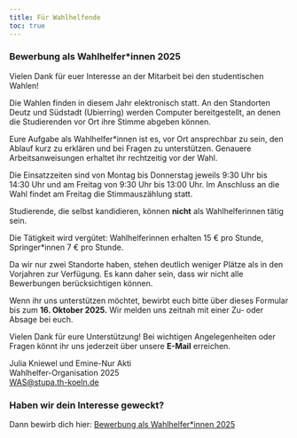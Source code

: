 ```yaml
---
title: Für Wahlhelfende
toc: true
---
```

### Bewerbung als Wahlhelfer*innen 2025

Vielen Dank für euer Interesse an der Mitarbeit bei den studentischen Wahlen!

Die Wahlen finden in diesem Jahr elektronisch statt. An den Standorten Deutz und Südstadt (Ubierring) werden Computer bereitgestellt, an denen die Studierenden vor Ort ihre Stimme abgeben können.

Eure Aufgabe als Wahlhelfer*innen ist es, vor Ort ansprechbar zu sein, den Ablauf kurz zu erklären und bei Fragen zu unterstützen. Genauere Arbeitsanweisungen erhaltet ihr rechtzeitig vor der Wahl.

Die Einsatzzeiten sind von Montag bis Donnerstag jeweils 9:30 Uhr bis 14:30 Uhr und am Freitag von 9:30 Uhr bis 13:00 Uhr. Im Anschluss an die Wahl findet am Freitag die Stimmauszählung statt.

Studierende, die selbst kandidieren, können **nicht** als Wahlhelferinnen tätig sein. 

Die Tätigkeit wird vergütet: Wahlhelferinnen erhalten 15 € pro Stunde, Springer*innen 7 € pro Stunde.

Da wir nur zwei Standorte haben, stehen deutlich weniger Plätze als in den Vorjahren zur Verfügung. Es kann daher sein, dass wir nicht alle Bewerbungen berücksichtigen können. 

Wenn ihr uns unterstützen möchtet, bewirbt euch bitte über dieses Formular bis zum **16. Oktober 2025.** Wir melden uns zeitnah mit einer Zu- oder Absage bei euch.

Vielen Dank für eure Unterstützung! Bei wichtigen Angelegenheiten oder Fragen könnt ihr uns jederzeit über unsere **E-Mail** erreichen.

Julia Kniewel und Emine-Nur Akti   
Wahlhelfer-Organisation 2025   
WAS@stupa.th-koeln.de


### Haben wir dein Interesse geweckt?

Dann bewirb dich hier: [Bewerbung als Wahlhelfer*innen 2025](https://docs.google.com/forms/d/e/1FAIpQLScPAY1T9Nrw5qlZYgSzYlvdwn7DifJ3XOrOHaQl0Ha5LVSCiA/viewform)
<!--
### Wofür werden Wahlhelfer:innen gesucht?

Es werden Studierende gesucht, die den Wahlausschuss bei der Durchführung der studentischen Wahlen vom **25.11. bis zum 29.11.2024** unterstützen.

In deinen Aufgabenbereich würde zum Beispiel fallen,

- die Wahlberechtigung der Wählenden zu prüfen
- Stimmzettel auszuhändigen
- Wahllokale zu betreuen und zu beaufsichtigen
- und/oder das Auszählen der Stimmzettel im Anschluss

1. **Wahlhelfer:innen im Wahllokal**

Es gibt insgesamt vier Wahllokale: zwei am Campus in der Südstadt (Ubierring 48, Claudiusstr.), eins am Campus Deutz und eins am Campus Gummersbach.

Jedes dieser Wahllokale öffnet Montags bis Donnerstags von **09:30 - 15:30 Uhr** und Freitag von **09:30 - 12:30 Uhr**. Das bedeutet, während dieser Zeit müssen die Wahllokale jeweils mit **mindestens zwei** Wahlhelfer:innen besetzt sein.

2. **Wahlhelfer:innen bei der Auszählung**

Am letzten Wahltag, am Freitag, **den 29.11.2024**, beginnt nach Schließung der Wahllokale die Auszählung aller Stimmzettel. Hierfür werden ebenfalls Studierende gesucht, die mithelfen, alle Stimmzettel ordnungsgemäß auszuzählen. Genauere Infos zu Uhrzeit und Ort der Auszählung werden noch bekanntgegeben.

### Aufgaben und Arbeitsbedingungen im Detail

- Mindestens zwei Tage in der Wahlwoche verfügbar sein
- Pünktliches Eröffnen des Wahllokals
- Die Wahlordnung kennen
- Es müssen immer zwei Wahlhelfende an der Urne sein
- Bei jeglicher Abwesenheit wird die Wahlurne versiegelt und es erfolgt ein Eintrag in das Wahlprotokoll
- Es erfolgt **keine** Stimmabgabe, wenn nur ein:e Wahlhelfer:in im Wahllokal ist
- Am Ende des Wahltages wird die Urne von einem Mitglied des Wahlausschusses versiegelt und weggeschlossen
- Bei jeglichen Problemen bitte **sofort** den Wahlausschuss kontaktieren
- Im Krankheitsfall bis spätestens 07:30 Uhr morgens beim Wahlausschuss melden
- Auch bei Verspätung bitte so schnell wie möglich Bescheid geben

### Was bieten wir?

Du erhältst als Aufwandsentschädigung einen Stundenlohn in Höhe von **14,00 Euro** pro Stunde.

### Haben wir dein Interesse geweckt?

Dann nimm gerne am **24.10.2024, um 19 Uhr** an unserem Infotreffen für Wahlhelfer:innen teil!
Die Veranstaltung findet über Zoom statt, der Link zum Sitzungsraum folgt in Kürze.
Nutze außerdem gerne das Anmeldeformular über den Anmeldelink weiter unten. Ihr könnt uns im Falle dessen, dass ihr zu dem Treffen nicht kommen könnt, per S-mail eine E-mail mit euren **Kontaktdaten** (Name, Studiengang, Rufnummer, Matrikelnummer), **Tätigkeit** (am Wahllokal und/oder Stimmauszählung) und dem **bevorzugten Standort** an unsere unten angegebene E-Mail-Adresse schicken.

**Die Anmeldung stellt noch keine endgültige Zusage dar; die Auswahl der WahlhelferInnen erfolgt nach dem Ablauf der Anmeldefrist.**

Zoom-Link: [Beitreten](https://th-koeln.zoom-x.de/j/63138495807)
Meeting-ID: 631 1384 5807
Kenncode: 032887

Anmeldelink: https://t1p.de/ff9l7

### Kontaktdaten des Wahlausschusses:

E-Mail: WAS@stupa.th-koeln.de
:ContentLink{path="/wahlhelferinnen_stellenanzeigen_2024.pdf" text="Stellenanzeige WahlhelferInnen"} -->
